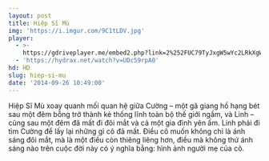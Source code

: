 ```yaml
---
layout: post
title: Hiệp Sĩ Mù
img: 'https://i.imgur.com/9C1tLDV.jpg'
player:
  - >-
    https://gdriveplayer.me/embed2.php?link=2%252FUC79TyJxgW5wYc2LRkXgWXypO32qMhXA46EL5dSMK6D%252Bdb%252BPUYzOjl%252FoZlYBoEThPVpyjZdYtYMZ5myAb48L0d1qn0wyCl9xCT4ZvKtCt16cLMl16apEB64Ls4mEonQiLaFa8bgRdoDQvpQlGQHbVjXXOT2IGp8PZGDyNDR%252FdolQgG1XvU%252FYiFyQ7v405XtBWy7TC9EBeaSxX1Fq9vnz
  - 'https://hydrax.net/watch?v=UDc59rpA0'
hd: HD
slug: hiep-si-mu
date: '2014-09-26 10:49:00'
---
```

Hiệp Sĩ Mù xoay quanh mối quan hệ giữa Cường – một gã giang hồ hạng bét sau một đêm bỗng trở thành kẻ thống lĩnh toàn bộ thế giới ngầm, và Linh – cũng sau một đêm đã mất đi đôi mắt và cả một gia đình yên ấm. Linh phải đi tìm Cường để lấy lại những gì cô đã mất. Điều cô muốn không chỉ là ánh sáng đôi mắt, mà là một điều còn thiêng liêng hơn, điều mà không thứ ánh sáng nào trên cuộc đời này có ý nghĩa bằng: hình ảnh người mẹ của cô.
